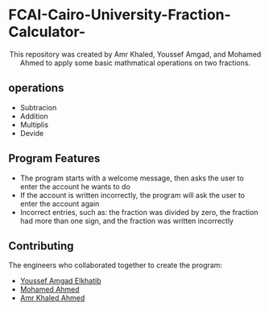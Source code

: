 # FCAI-Cairo-University-Fraction-Calculator-
<div align='center'>


This repository was created by Amr Khaled, Youssef Amgad, and Mohamed Ahmed to apply some basic mathmatical operations on two fractions.
</div>

## operations


- Subtracion
- Addition
- Multiplis
- Devide


## Program Features
- The program starts with a welcome message, then asks the user to enter the account he wants to do
- If the account is written incorrectly, the program will ask the user to enter the account again
- Incorrect entries, such as: the fraction was divided by zero, the fraction had more than one sign, and the fraction was written incorrectly
## Contributing

The engineers who collaborated together to create the program:

- [Youssef Amgad Elkhatib](https://github.com/YoussefElkhatib)
- [Mohamed Ahmed](https://github.com/mohamedahmed2005)
- [Amr Khaled Ahmed](https://github.com/Amr-Khaled-Ahmed)

